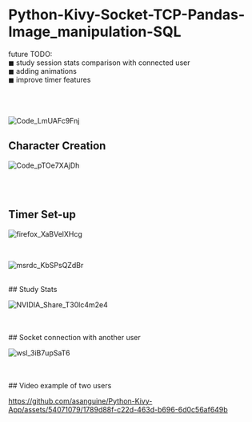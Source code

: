# Python-Kivy-Socket-TCP-Pandas-Image_manipulation-SQL <br />
future TODO:<br />
◼ study session stats comparison with connected user <br />
◼ adding animations <br />
◼ improve timer features <br />
<br /><br />
<br />

![Code_LmUAFc9Fnj](https://github.com/asanguine/Python-Kivy-App/assets/54071079/7d45bc2d-fe26-44c4-b9ad-82d118a59918)
<br />
## Character Creation <br />

![Code_pTOe7XAjDh](https://github.com/asanguine/Python-Kivy-App/assets/54071079/c72171db-43f8-47b5-a64e-2217575a0974)

<br /><br />
## Timer Set-up <br />

![firefox_XaBVelXHcg](https://github.com/asanguine/Python-Kivy-App/assets/54071079/ddc321a1-91a6-4274-ad0b-bddc59f6a42c)

<br />

![msrdc_KbSPsQZdBr](https://github.com/asanguine/Python-Kivy-App/assets/54071079/bf6f255e-7c8c-43a6-b932-3dd9ebfa199e)

<br />
## Study Stats <br />

![NVIDIA_Share_T30lc4m2e4](https://github.com/asanguine/Python-Kivy-App/assets/54071079/e60ce3ac-ffc1-49fe-9a22-76e36ab52159)

<br />
<br />
## Socket connection with another user <br />

![wsl_3iB7upSaT6](https://github.com/asanguine/Python-Kivy-App/assets/54071079/88c9747c-ce9b-401b-a92f-919d89368199)

<br />
<br />
## Video example of two users <br />


https://github.com/asanguine/Python-Kivy-App/assets/54071079/1789d88f-c22d-463d-b696-6d0c56af649b


<br />

